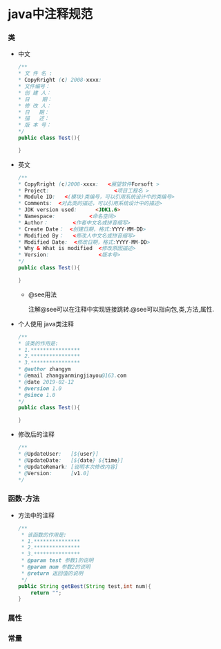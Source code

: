 # java中注释规范

### 类

- 中文
    ```java
    /** 
    * 文 件 名 : 
    * CopyRright (c) 2008-xxxx: 
    * 文件编号： 
    * 创 建 人： 
    * 日    期： 
    * 修 改 人： 
    * 日   期： 
    * 描   述： 
    * 版 本 号： 
    */ 
    public class Test(){

    }
    ```
- 英文

    ```java
    /** 
    * CopyRright (c)2008-xxxx:   <展望软件Forsoft >
    * Project:                     <项目工程名 >
    * Module ID:   <(模块)类编号，可以引用系统设计中的类编号>
    * Comments:  <对此类的描述，可以引用系统设计中的描述>
    * JDK version used:      <JDK1.6>
    * Namespace:           <命名空间>
    * Author：        <作者中文名或拼音缩写>
    * Create Date：  <创建日期，格式:YYYY-MM-DD> 
    * Modified By：   <修改人中文名或拼音缩写>
    * Modified Date:  <修改日期，格式:YYYY-MM-DD>
    * Why & What is modified  <修改原因描述>
    * Version:                <版本号>
    */ 
    public class Test(){

    }
    ```

    - @see用法
    
        注解@see可以在注释中实现链接跳转.@see可以指向包,类,方法,属性.

- 个人使用 java类注释

    ```java
    /**
    * 该类的作用是:
    * 1.****************
    * 2.****************
    * 3.****************
    * @author zhangym
    * @email zhangyanmingjiayou@163.com
    * @date 2019-02-12
    * @version 1.0
    * @since 1.0
    */
    public class Test(){

    }
    ```

- 修改后的注释

    ```java
    /** 
    * @UpdateUser:   [${user}]   
    * @UpdateDate:   [${date} ${time}]   
    * @UpdateRemark: [说明本次修改内容]  
    * @Version:      [v1.0] 
    */
    ```


### 函数-方法

- 方法中的注释

    ```java
	/**
	 * 该函数的作用是:
	 * 1.***************
	 * 2.***************
	 * 3.***************
	 * @param test 参数1的说明
	 * @param num 参数2的说明
	 * @return 返回值的说明
	 */
	public String getBest(String test,int num){
		return "";
	}
    ```

### 属性




### 常量

